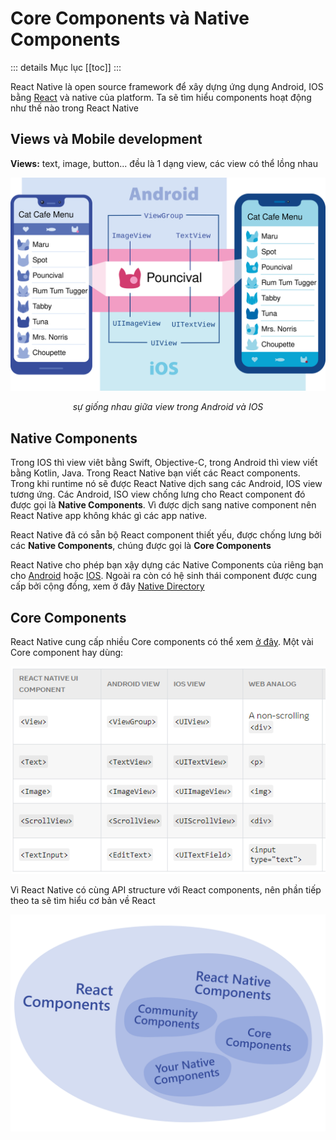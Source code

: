 # Core Components và Native Components

::: details Mục lục
[[toc]]
:::

React Native là open source framework để xây dựng ứng dụng Android, IOS bằng [React](https://reactjs.org/) và native của platform. Ta sẽ tìm hiểu components hoạt động như thế nào trong React Native

## Views và Mobile development

**Views:** text, image, button... đều là 1 dạng view, các view có thể lồng nhau

![img.png](./asset/views.svg)

<p align="center"><i>sự giống nhau giữa view trong Android và IOS</i></p>

## Native Components

Trong IOS thì view viêt bằng Swift, Objective-C, trong Android thì view viết bằng Kotlin, Java. Trong React Native bạn viết các React components. Trong khi runtime nó sẽ được React Native dịch sang các Android, IOS view tương ứng. Các Android, ISO view chống lưng cho React component đó được gọi là **Native Components**. Vì được dịch sang native component nên React Native app không khác gì các app native.

React Native đã có sẵn bộ React component thiết yếu, được chống lưng bởi các **Native Components**, chúng được gọi là **Core Components**

React Native cho phép bạn xậy dựng các Native Components của riêng bạn cho [Android](https://reactnative.dev/docs/native-components-android) hoặc [IOS](https://reactnative.dev/docs/native-components-ios). Ngoài ra còn có hệ sinh thái component được cung cấp bởi cộng đồng, xem ở đây [Native Directory](https://reactnative.directory/)

## Core Components

React Native cung cấp nhiều Core components có thể xem [ở đây](https://reactnative.dev/docs/components-and-apis). Một vài Core component hay dùng:

![img.png](./asset/core_components.png)

Vì React Native có cùng API structure với React components, nên phần tiếp theo ta sẽ tìm hiểu cơ bản về React

![img.png](./asset/component.svg)

